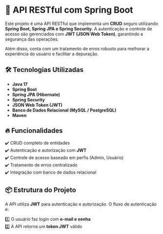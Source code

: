 # 🚀 API RESTful com Spring Boot

Este projeto é uma API RESTful que implementa um **CRUD** seguro utilizando **Spring Boot, Spring JPA e Spring Security**. A autenticação e controle de acesso são gerenciados com **JWT (JSON Web Token)**, garantindo a segurança das operações.  

Além disso, conta com um tratamento de erros robusto para melhorar a experiência do usuário e facilitar a depuração.  

## 🛠️ Tecnologias Utilizadas

- **Java 17**  
- **Spring Boot**  
- **Spring JPA (Hibernate)**  
- **Spring Security**  
- **JSON Web Token (JWT)**  
- **Banco de Dados Relacional (MySQL / PostgreSQL)**  
- **Maven**  

## 🔥 Funcionalidades

✔️ CRUD completo de entidades  
✔️ Autenticação e autorização com **JWT**  
✔️ Controle de acesso baseado em perfis (Admin, Usuário)  
✔️ Tratamento de erros centralizado  
✔️ Integração com banco de dados relacional  

## 📦 Estrutura do Projeto

A API utiliza **JWT** para autenticação e autorização. O fluxo de autenticação é:  

1️⃣ O usuário faz login com **e-mail e senha**  
2️⃣ A API retorna um **token JWT** válido  

